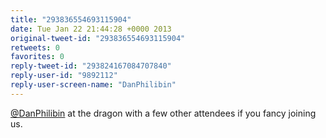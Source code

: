 ```yaml
---
title: "293836554693115904"
date: Tue Jan 22 21:44:28 +0000 2013
original-tweet-id: "293836554693115904"
retweets: 0
favorites: 0
reply-tweet-id: "293824167084707840"
reply-user-id: "9892112"
reply-user-screen-name: "DanPhilibin"
---
```

<a href="https://twitter.com/DanPhilibin">@DanPhilibin</a> at the dragon with a few other attendees if you fancy joining us.
